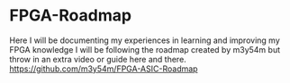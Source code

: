 # FPGA-Roadmap
Here I will be documenting my experiences in learning and improving my FPGA knowledge
I will be following the roadmap created by m3y54m but throw in an extra video or guide here and there.
https://github.com/m3y54m/FPGA-ASIC-Roadmap

